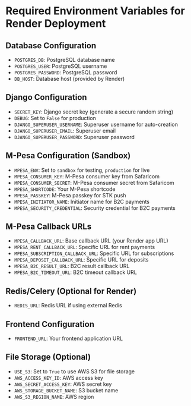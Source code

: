 # Required Environment Variables for Render Deployment

## Database Configuration
- `POSTGRES_DB`: PostgreSQL database name
- `POSTGRES_USER`: PostgreSQL username
- `POSTGRES_PASSWORD`: PostgreSQL password
- `DB_HOST`: Database host (provided by Render)

## Django Configuration
- `SECRET_KEY`: Django secret key (generate a secure random string)
- `DEBUG`: Set to `False` for production
- `DJANGO_SUPERUSER_USERNAME`: Superuser username for auto-creation
- `DJANGO_SUPERUSER_EMAIL`: Superuser email
- `DJANGO_SUPERUSER_PASSWORD`: Superuser password

## M-Pesa Configuration (Sandbox)
- `MPESA_ENV`: Set to `sandbox` for testing, `production` for live
- `MPESA_CONSUMER_KEY`: M-Pesa consumer key from Safaricom
- `MPESA_CONSUMER_SECRET`: M-Pesa consumer secret from Safaricom
- `MPESA_SHORTCODE`: Your M-Pesa shortcode
- `MPESA_PASSKEY`: M-Pesa passkey for STK push
- `MPESA_INITIATOR_NAME`: Initiator name for B2C payments
- `MPESA_SECURITY_CREDENTIAL`: Security credential for B2C payments

## M-Pesa Callback URLs
- `MPESA_CALLBACK_URL`: Base callback URL (your Render app URL)
- `MPESA_RENT_CALLBACK_URL`: Specific URL for rent payments
- `MPESA_SUBSCRIPTION_CALLBACK_URL`: Specific URL for subscriptions
- `MPESA_DEPOSIT_CALLBACK_URL`: Specific URL for deposits
- `MPESA_B2C_RESULT_URL`: B2C result callback URL
- `MPESA_B2C_TIMEOUT_URL`: B2C timeout callback URL

## Redis/Celery (Optional for Render)
- `REDIS_URL`: Redis URL if using external Redis

## Frontend Configuration
- `FRONTEND_URL`: Your frontend application URL

## File Storage (Optional)
- `USE_S3`: Set to `True` to use AWS S3 for file storage
- `AWS_ACCESS_KEY_ID`: AWS access key
- `AWS_SECRET_ACCESS_KEY`: AWS secret key
- `AWS_STORAGE_BUCKET_NAME`: S3 bucket name
- `AWS_S3_REGION_NAME`: AWS region
